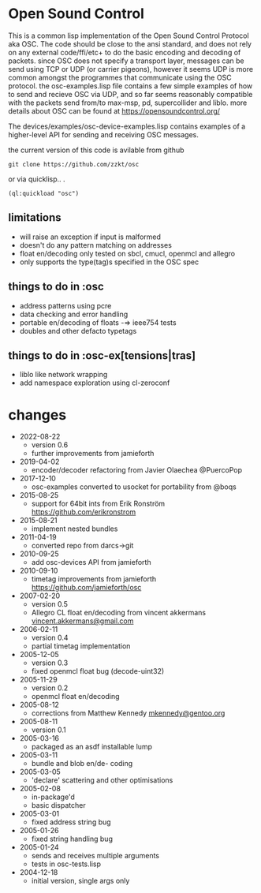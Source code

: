 # Open Sound Control

This is a common lisp implementation of the Open Sound Control Protocol aka OSC. The code should be close to the ansi standard, and does not rely on any external code/ffi/etc+ to do the basic encoding and decoding of packets. since OSC does not specify a transport layer, messages can be send using TCP or UDP (or carrier pigeons), however it seems UDP is more common amongst the programmes that communicate using the OSC protocol. the osc-examples.lisp file contains a few simple examples of how to send and recieve OSC via UDP, and so far seems reasonably compatible with the packets send from/to max-msp, pd, supercollider and liblo. more details about OSC can be found at https://opensoundcontrol.org/

The devices/examples/osc-device-examples.lisp contains examples of a higher-level API for sending and receiving OSC messages.

the current version of this code is avilable from github

`git clone https://github.com/zzkt/osc`

or via quicklisp.. .

`(ql:quickload "osc")`

## limitations

  - will raise an exception if input is malformed
  - doesn't do any pattern matching on addresses
  - float en/decoding only tested on sbcl, cmucl, openmcl and allegro
  - only supports the type(tag)s specified in the OSC spec

## things to do in :osc

  - address patterns using pcre
  - data checking and error handling
  - portable en/decoding of floats -=> ieee754 tests
  - doubles and other defacto typetags

## things to do in :osc-ex[tensions|tras]

  - liblo like network wrapping
  - add namespace exploration using cl-zeroconf

# changes
  - 2022-08-22
     - version 0.6
     - further improvements from jamieforth
  - 2019-04-02
     - encoder/decoder refactoring from Javier Olaechea @PuercoPop
  - 2017-12-10
     - osc-examples converted to usocket for portability from @boqs
  - 2015-08-25
     - support for 64bit ints from Erik Ronström https://github.com/erikronstrom
  - 2015-08-21
     - implement nested bundles
  - 2011-04-19
     - converted repo from darcs->git
  - 2010-09-25
     - add osc-devices API from jamieforth
  - 2010-09-10
     - timetag improvements from jamieforth https://github.com/jamieforth/osc
  - 2007-02-20
     - version 0.5
     - Allegro CL float en/decoding from vincent akkermans <vincent.akkermans@gmail.com>
  - 2006-02-11
     - version 0.4
     - partial timetag implementation
  - 2005-12-05
     - version 0.3
     - fixed openmcl float bug (decode-uint32)
  - 2005-11-29
     - version 0.2
     - openmcl float en/decoding
  - 2005-08-12
     - corrections from Matthew Kennedy <mkennedy@gentoo.org>
  - 2005-08-11
     - version 0.1
  - 2005-03-16
     - packaged as an asdf installable lump
  - 2005-03-11
     - bundle and blob en/de- coding
  - 2005-03-05
     - 'declare' scattering and other optimisations
  - 2005-02-08
     - in-package'd
     - basic dispatcher
  - 2005-03-01
     - fixed address string bug
  - 2005-01-26
     - fixed string handling bug
  - 2005-01-24
     - sends and receives multiple arguments
     - tests in osc-tests.lisp
  - 2004-12-18
     - initial version, single args only
